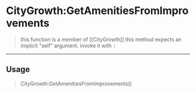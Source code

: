 # CityGrowth:GetAmenitiesFromImprovements
> this function is a member of [[CityGrowth]]
> this method expects an implicit "self" argument. invoke it with `:`
-----
## Usage
> CityGrowth:GetAmenitiesFromImprovements()
